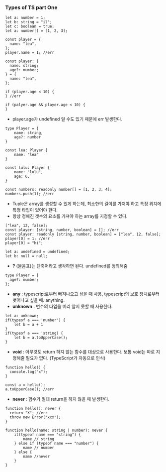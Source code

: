 ### Types of TS part One

```tsx
let a: number = 1;
let b: string = "il";
let c: boolean = true;
let a: number[] = [1, 2, 3];
```

```tsx
const player = {
  name: "lea",
};
player.name = 1; //err

const player: {
  name: string;
  age?: number;
} = {
  name: "lea",
};

if (player.age < 10) {
} //err

if (palyer.age && player.age < 10) {
}
```

- player.age가 undefined 일 수도 있기 때문에 err 발생한다.

```tsx
type Player = {
	name: string,
	age?: number
}

const lea: Player {
	name: "lea"
}

const lulu: Player {
	name: "lulu",
	age: 6,
}
```

```tsx
const numbers: readonly number[] = [1, 2, 3, 4];
numbers.push(1); //err
```

- Tuple은 array를 생성할 수 있게 하는데, 최소한의 길이를 가져야 하고 특정 위치에 특정 타입이 있어야 한다.
- 항상 정해진 갯수의 요소를 가져야 하는 array를 지정할 수 있다.

```tsx
["lea", 12, false];
const player: [string, number, boolean] = []; //err
const player: readonly [string, number, boolean] = ["lea", 12, false];
player[0] = 1; //err
player[0] = "hi";
```

```tsx
let a: undefined = undefined;
let b: null = null;
```

- **?** (물음표)는 단축어라고 생각하면 된다. undefined를 정의해줌

```tsx
type Player = {
  age?: number;
};
```

- **any** : typescript로부터 빠져나오고 싶을 때 사용, typescript의 보호 장치로부터 벗어나고 싶을 때. anything.
- **unknown** : 변수의 타입을 미리 알지 못할 때 사용한다.

```tsx
let a: unknown;
if(typeof a === 'number') {
	let b = a + 1
}
if(typeof a === 'string) {
	let b = a.toUpperCase();
}
```

- **void** : 아무것도 return 하지 않는 함수를 대상으로 사용한다. 보통 void는 따로 지정해줄 필요가 없다. (TypeScript가 자동으로 인식)

```tsx
function hello() {
  console.log("x");
}
```

```tsx
const a = hello();
a.toUpperCase(); //err
```

- **never** : 함수가 절대 return을 하지 않을 때 발생한다.

```tsx
function hello(): never {
  return "X"; //err
  throw new Error("xxx");
}
```

```tsx
function hello(name: string | number): never {
	it(typeof name === "string") {
		name // string
	} else if (typeof name === "number") {
		name // number
	} else {
		name //never
	}
}
```

